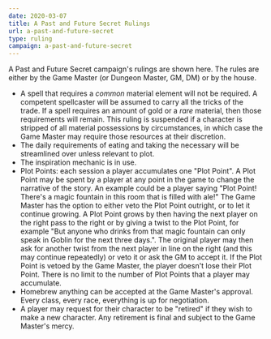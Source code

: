 ```yaml
---
date: 2020-03-07
title: A Past and Future Secret Rulings
url: a-past-and-future-secret
type: ruling
campaign: a-past-and-future-secret
---
```


A Past and Future Secret campaign's rulings are shown here. The rules are either by the Game Master (or Dungeon Master, GM, DM) or by the house.

* A spell that requires a _common_ material element will not be required. A competent spellcaster will be assumed to carry all the tricks of the trade. If a spell requires an amount of gold or a _rare_ material, then those requirements will remain. This ruling is suspended if a character is stripped of all material possessions by circumstances, in which case the Game Master may require those resources at their discretion.
* The daily requirements of eating and taking the necessary will be streamlined over unless relevant to plot.
* The inspiration mechanic is in use.
* Plot Points: each session a player accumulates one "Plot Point". A Plot Point may be spent by a player at any point in the game to change the narrative of the story. An example could be a player saying "Plot Point! There's a magic fountain in this room that is filled with ale!" The Game Master has the option to either veto the Plot Point outright, or to let it continue growing. A Plot Point grows by then having the next player on the right pass to the right or by giving a twist to the Plot Point, for example "But anyone who drinks from that magic fountain can only speak in Goblin for the next three days.".  The original player may then ask for another twist from the next player in line on the right (and this may continue repeatedly) or veto it or ask the GM to accept it. If the Plot Point is vetoed by the Game Master, the player doesn't lose their Plot Point. There is no limit to the number of Plot Points that a player may accumulate.
* Homebrew anything can be accepted at the Game Master's approval. Every class, every race, everything is up for negotiation.
* A player may request for their character to be "retired" if they wish to make a new character. Any retirement is final and subject to the Game Master's mercy.
